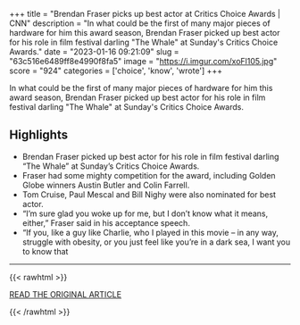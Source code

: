 +++
title = "Brendan Fraser picks up best actor at Critics Choice Awards | CNN"
description = "In what could be the first of many major pieces of hardware for him this award season, Brendan Fraser picked up best actor for his role in film festival darling \"The Whale\" at Sunday's Critics Choice Awards."
date = "2023-01-16 09:21:09"
slug = "63c516e6489ff8e4990f8fa5"
image = "https://i.imgur.com/xoFl105.jpg"
score = "924"
categories = ['choice', 'know', 'wrote']
+++

In what could be the first of many major pieces of hardware for him this award season, Brendan Fraser picked up best actor for his role in film festival darling \"The Whale\" at Sunday's Critics Choice Awards.

## Highlights

- Brendan Fraser picked up best actor for his role in film festival darling “The Whale” at Sunday’s Critics Choice Awards.
- Fraser had some mighty competition for the award, including Golden Globe winners Austin Butler and Colin Farrell.
- Tom Cruise, Paul Mescal and Bill Nighy were also nominated for best actor.
- “I’m sure glad you woke up for me, but I don’t know what it means, either,” Fraser said in his acceptance speech.
- “If you, like a guy like Charlie, who I played in this movie – in any way, struggle with obesity, or you just feel like you’re in a dark sea, I want you to know that

---

{{< rawhtml >}}
  <p class="article-category">
    <a target="_blank" href="https://www.cnn.com/2023/01/15/entertainment/brendan-fraser-critics-choice-awards/index.html">READ THE ORIGINAL ARTICLE</a>
  </p>
{{< /rawhtml >}}

